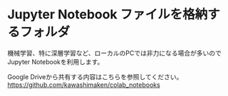 # Jupyter Notebook ファイルを格納するフォルダ

機械学習、特に深層学習など、ローカルのPCでは非力になる場合が多いので
Jupyter Notebookを利用します。

Google Driveから共有する内容はこちらを参照してください。
https://github.com/kawashimaken/colab_notebooks
